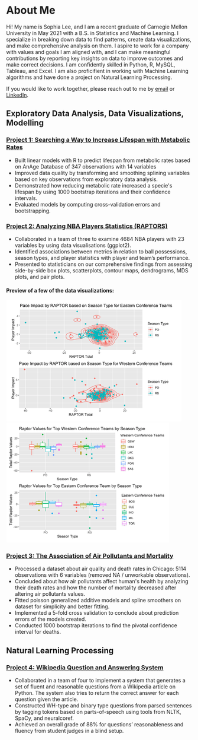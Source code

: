 # About Me 

Hi! My name is Sophia Lee, and I am a recent graduate of Carnegie Mellon University in May 2021 with a B.S. in Statistics and Machine Learning. I specialize in breaking down data to find patterns, create data visualizations, and make comprehensive analysis on them. I aspire to work for a company with values and goals I am aligned with, and I can make meaningful contributions by reporting key insights on data to improve outcomes and make correct decisions. I am confidently skilled in Python, R, MySQL, Tableau, and Excel. I am also proficifient in working with Machine Learning algorithms and have done a project on Natural Learning Processing. 

If you would like to work together, please reach out to me by [email](mailto:sophiale@andrew.cmu.edu) or [LinkedIn](https://www.linkedin.com/in/sophialeejy/).


## Exploratory Data Analysis, Data Visualizations, Modelling 

### [Project 1: Searching a Way to Increase Lifespan with Metabolic Rates](https://sophjoo.github.io/MetabolicRates/Report.html)
* Built linear models with R to predict lifespan from metabolic rates based on AnAge Database of 347 observations with 14 variables
* Improved data quality by transforming and smoothing splining variables based on key observations from exploratory data analysis.
* Demonstrated how reducing metabolic rate increased a specie's lifespan by using 1000 bootstrap iterations and their confidence intervals. 
* Evaluated models by computing cross-validation errors and bootstrapping. 

### [Project 2: Analyzing NBA Players Statistics (RAPTORS)](https://sophjoo.github.io/NBA_RAPTOR_Report/NBA_RAPTOR_Report.html)
* Collaborated in a team of three to examine 4684 NBA players with 23 variables by using data visualisations (ggplot2).
* Identified associations between metrics in relation to ball possessions, season types, and player statistics with player and team’s performance.
* Presented to statisticians on our comprehensive findings from assessing side-by-side box plots, scatterplots, contour maps, dendrograms, MDS plots, and pair plots.    

#### Preview of a few of the data visualizations: 
![images](/images/NBA_contour.png)![](/images/NBA_boxplot.png)


### [Project 3: The Association of Air Pollutants and Mortality](https://sophjoo.github.io/Air_Pollutants/report.html)
* Processed a dataset about air quality and death rates in Chicago: 5114 observations with 6 variables (removed NA / unworkable observations). 
* Concluded about how air pollutants affect human's health by analyzing their death rates and how the number of mortality decreased after altering air pollutants values.
* Fitted poisson generalized additive models and spline smoothers on dataset for simplicity and better fitting. 
* Implemented a 5-fold cross validation to conclude about prediction errors of the models created.
* Conducted 1000 bootstrap iterations to find the pivotal confidence interval for deaths.  

## Natural Learning Processing

### [Project 4: Wikipedia Question and Answering System](https://github.com/sophjoo/NLP)
* Collaborated in a team of four to implement a system that generates a set of fluent and reasonable questions from a Wikipedia article on Python. The system also tries to return the correct answer for each question given the article. 
* Constructed WH-type and binary type questions from parsed sentences by tagging tokens based on parts-of-speech using tools from NLTK, SpaCy, and neuralcoref. 
* Achieved an overall grade of 88% for questions’ reasonableness and fluency from student judges in a blind setup.  

